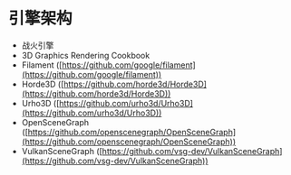 # 引擎架构

* 战火引擎
* 3D Graphics Rendering Cookbook
* Filament ([https://github.com/google/filament](https://github.com/google/filament))
* Horde3D ([https://github.com/horde3d/Horde3D](https://github.com/horde3d/Horde3D))
* Urho3D ([https://github.com/urho3d/Urho3D](https://github.com/urho3d/Urho3D))
* OpenSceneGraph ([https://github.com/openscenegraph/OpenSceneGraph](https://github.com/openscenegraph/OpenSceneGraph))
* VulkanSceneGraph ([https://github.com/vsg-dev/VulkanSceneGraph](https://github.com/vsg-dev/VulkanSceneGraph))
